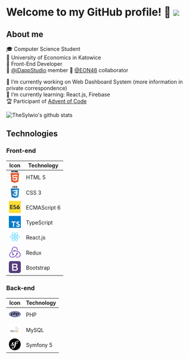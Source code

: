 # Welcome to my GitHub profile! 👋 ![](https://komarev.com/ghpvc/?username=thesylwio&label=Views&style=flat-square&color=red)

## About me
🎓 Computer Science Student\
🏫 University of Economics in Katowice\
🎨 Front-End Developer\
👥 [@iDappStudio](https://idappstudio.com) member
🤝 [@EON46](https://eon46.com/) collaborator

🔭 I’m currently working on Web Dashboard System (more information in private correspondence)\
🌱 I’m currently learning: React.js, Firebase\
🏆 Participant of [Advent of Code](https://github.com/TheSylwio/advent-of-code)

![TheSylwio's github stats](https://github-readme-stats.vercel.app/api?username=thesylwio&hide=stars,contribs&count_private=true&show_icons=true&theme=graywhite)

## Technologies
### Front-end

|  Icon | Technology   |
| ------------ | ------------ |
| <img height="32" width="32" src="https://raw.githubusercontent.com/github/explore/80688e429a7d4ef2fca1e82350fe8e3517d3494d/topics/html/html.png" /> | HTML 5 |
| <img height="32" width="32" src="https://raw.githubusercontent.com/github/explore/80688e429a7d4ef2fca1e82350fe8e3517d3494d/topics/css/css.png" /> | CSS 3 |
| <img height="32" width="32" src="https://raw.githubusercontent.com/github/explore/80688e429a7d4ef2fca1e82350fe8e3517d3494d/topics/es6/es6.png" /> | ECMAScript 6 |
| <img height="32" width="32" src="https://raw.githubusercontent.com/github/explore/80688e429a7d4ef2fca1e82350fe8e3517d3494d/topics/typescript/typescript.png" /> | TypeScript |
| <img height="32" width="32" src="https://raw.githubusercontent.com/github/explore/80688e429a7d4ef2fca1e82350fe8e3517d3494d/topics/react/react.png" />  | React.js |
| <img height="32" width="32" src="https://raw.githubusercontent.com/github/explore/80688e429a7d4ef2fca1e82350fe8e3517d3494d/topics/redux/redux.png" />  | Redux |
| <img height="32" width="32" src="https://raw.githubusercontent.com/github/explore/80688e429a7d4ef2fca1e82350fe8e3517d3494d/topics/bootstrap/bootstrap.png" /> | Bootstrap |

### Back-end

|  Icon | Technology   |
| ------------ | ------------ |
| <img height="32" width="32" src="https://raw.githubusercontent.com/github/explore/ccc16358ac4530c6a69b1b80c7223cd2744dea83/topics/php/php.png" /> | PHP |
| <img height="32" width="32" src="https://raw.githubusercontent.com/github/explore/80688e429a7d4ef2fca1e82350fe8e3517d3494d/topics/mysql/mysql.png" /> | MySQL |
| <img height="32" width="32" src="https://raw.githubusercontent.com/github/explore/d0c5a5e31e1776ad62379ef5f6b703bcf107d3a3/topics/symfony/symfony.png" /> | Symfony 5 |

